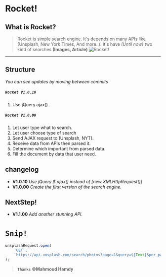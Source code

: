 # Rocket!



## What is Rocket?
> Rocket is simple search engine.
 It's depends on many APIs like (Unsplash, New York Times, And more..).
 It's have *(Until now)* two kind of searches **(Images, Article)**
![Rocket!](https://3.top4top.net/p_1418t5yy41.gif)
---

## Structure
*You can see updates by moving between commits*
##### `Rocket V1.0.10` 
1. Use jQuery.ajax().
##### `Rocket V1.0.00` 
1. Let user type what to search.
2. Let user choose type of search
3. Send AJAX request to (Unsplash, NYT).
4. Receive data from APIs then parsed it.
5. Determine which important from parsed data.
6. Fill the document by data that user need.


## changelog
- **V1.0.10** _Use jQuery $.ajax() instead of [new XMLHttpRequest()]_
- **V1.0.00** _Create the first version of the search engine._

## NextStep!
- **V1.1.00**  _Add another stunning API._
# `Snip!`
```js
unsplashRequest.open(
    'GET',
    `https://api.unsplash.com/search/photos?page=1&query=${Text}&per_page=30`
);
```

>**`Thanks`** **&copy;Mahmoud Hamdy**
